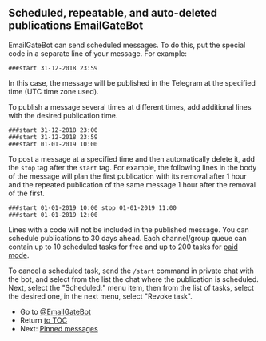 ## Scheduled, repeatable, and auto-deleted publications EmailGateBot

EmailGateBot can send scheduled messages.
To do this, put the special code in a separate line of your message.
For example:

```
###start 31-12-2018 23:59
```

In this case, the message will be published in the Telegram at the specified time (UTC time zone used).

To publish a message several times at different times, add additional lines with the desired publication time.

```
###start 31-12-2018 23:00
###start 31-12-2018 23:59
###start 01-01-2019 10:00
```

To post a message at a specified time and then automatically delete it, add the `stop` tag after the `start` tag.
For example, the following lines in the body of the message will plan the first publication with its removal after 1 hour
and the repeated publication of the same message 1 hour after the removal of the first.

```
###start 01-01-2019 10:00 stop 01-01-2019 11:00
###start 01-01-2019 12:00
```

Lines with a code will not be included in the published message.
You can schedule publications to 30 days ahead.
Each channel/group queue can contain up to 10 scheduled tasks for free and up to 200 tasks for [paid mode](paid_and_free.md).

To cancel a scheduled task, send the `/start` command in private chat with the bot, and select from the list the chat where the publication is scheduled.
Next, select the "Scheduled:" menu item, then from the list of tasks, select the desired one, in the next menu, select "Revoke task".

- Go to [@EmailGateBot](http://t.me/EmailGateBot?start=utm_KDaxQG000_github-en-scheduled)
- Return [to TOC](guide.md)
- Next: [Pinned messages](pinned.md)
